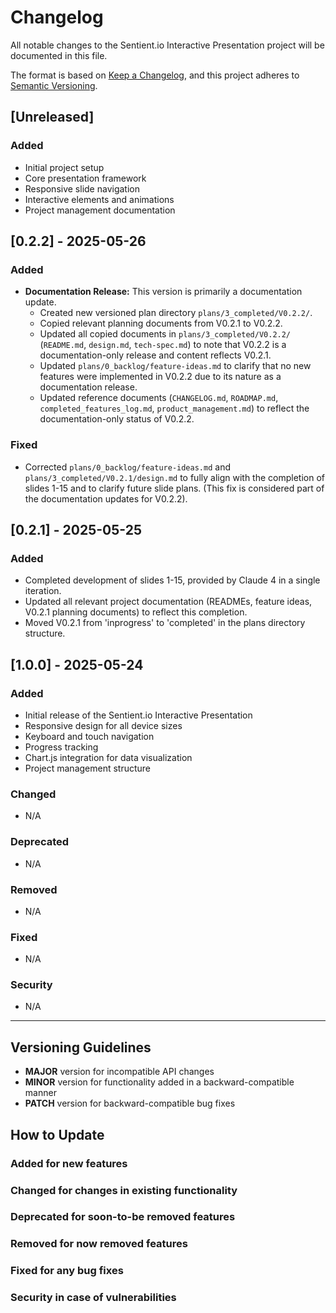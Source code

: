 # Changelog

All notable changes to the Sentient.io Interactive Presentation project will be documented in this file.

The format is based on [Keep a Changelog](https://keepachangelog.com/en/1.0.0/),
and this project adheres to [Semantic Versioning](https://semver.org/spec/v2.0.0.html).

## [Unreleased]
### Added
- Initial project setup
- Core presentation framework
- Responsive slide navigation
- Interactive elements and animations
- Project management documentation

## [0.2.2] - 2025-05-26
### Added
- **Documentation Release:** This version is primarily a documentation update.
  - Created new versioned plan directory `plans/3_completed/V0.2.2/`.
  - Copied relevant planning documents from V0.2.1 to V0.2.2.
  - Updated all copied documents in `plans/3_completed/V0.2.2/` (`README.md`, `design.md`, `tech-spec.md`) to note that V0.2.2 is a documentation-only release and content reflects V0.2.1.
  - Updated `plans/0_backlog/feature-ideas.md` to clarify that no new features were implemented in V0.2.2 due to its nature as a documentation release.
  - Updated reference documents (`CHANGELOG.md`, `ROADMAP.md`, `completed_features_log.md`, `product_management.md`) to reflect the documentation-only status of V0.2.2.
### Fixed
- Corrected `plans/0_backlog/feature-ideas.md` and `plans/3_completed/V0.2.1/design.md` to fully align with the completion of slides 1-15 and to clarify future slide plans. (This fix is considered part of the documentation updates for V0.2.2).

## [0.2.1] - 2025-05-25
### Added
- Completed development of slides 1-15, provided by Claude 4 in a single iteration.
- Updated all relevant project documentation (READMEs, feature ideas, V0.2.1 planning documents) to reflect this completion.
- Moved V0.2.1 from 'inprogress' to 'completed' in the plans directory structure.

## [1.0.0] - 2025-05-24
### Added
- Initial release of the Sentient.io Interactive Presentation
- Responsive design for all device sizes
- Keyboard and touch navigation
- Progress tracking
- Chart.js integration for data visualization
- Project management structure

### Changed
- N/A

### Deprecated
- N/A

### Removed
- N/A

### Fixed
- N/A

### Security
- N/A

---

## Versioning Guidelines

- **MAJOR** version for incompatible API changes
- **MINOR** version for functionality added in a backward-compatible manner
- **PATCH** version for backward-compatible bug fixes

## How to Update

### Added for new features
### Changed for changes in existing functionality
### Deprecated for soon-to-be removed features
### Removed for now removed features
### Fixed for any bug fixes
### Security in case of vulnerabilities
